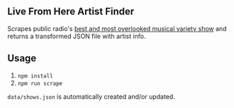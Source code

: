## Live From Here Artist Finder
Scrapes public radio's [best and most overlooked musical variety show](https://www.livefromhere.org/) and returns a transformed JSON file with artist info.

## Usage
1. `npm install`
2. `npm run scrape`

`data/shows.json` is automatically created and/or updated.